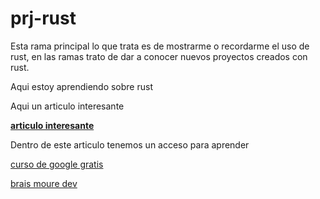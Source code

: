 # prj-rust

Esta rama principal lo que trata es de mostrarme o recordarme el uso de rust, en las ramas trato de dar a conocer nuevos proyectos creados con rust.

Aqui estoy aprendiendo sobre rust

Aqui un articulo interesante

**[articulo interesante]([https://www.genbeta.com/desarrollo/este-curso-gratis-que-usan-google-para-aprender-lenguaje-rust-tu-tambien-puedes-hacerlo-libremente-1]())**

Dentro de este articulo tenemos un acceso para aprender

[curso de google gratis](https://google.github.io/comprehensive-rust/es/)

[brais moure dev](https://www.youtube.com/watch?v=bKcfm2xDQKo)
